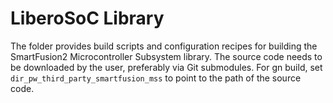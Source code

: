 # LiberoSoC Library

The folder provides build scripts and configuration recipes for building
the SmartFusion2 Microcontroller Subsystem library. The source code needs to be downloaded by the user, preferably via Git submodules. For gn build,
set `dir_pw_third_party_smartfusion_mss` to point to the path of the source code.
